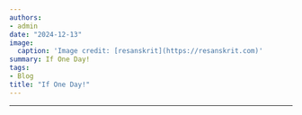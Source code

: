 ```yaml
---
authors:
- admin
date: "2024-12-13"
image:
  caption: 'Image credit: [resanskrit](https://resanskrit.com)'
summary: If One Day!
tags:
- Blog
title: "If One Day!"
---
```





---



